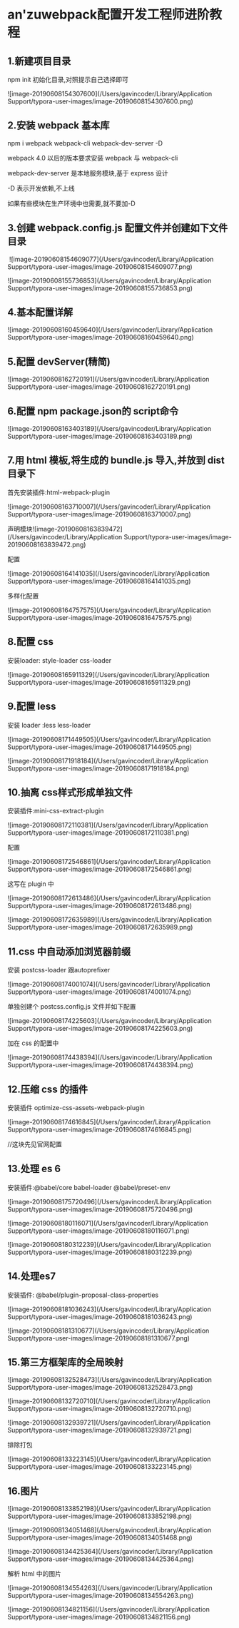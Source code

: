 # an'zuwebpack配置开发工程师进阶教程

## 1.新建项目目录

npm init 初始化目录,对照提示自己选择即可

![image-20190608154307600](/Users/gavincoder/Library/Application Support/typora-user-images/image-20190608154307600.png)



## 2.安装 webpack 基本库

npm i webpack webpack-cli webpack-dev-server -D 

webpack 4.0 以后的版本要求安装 webpack 与 webpack-cli

webpack-dev-server 是本地服务模块,基于 express 设计

-D 表示开发依赖,不上线

如果有些模块在生产环境中也需要,就不要加-D

## 3.创建 webpack.config.js 配置文件并创建如下文件目录

​                                                                     ![image-20190608154609077](/Users/gavincoder/Library/Application Support/typora-user-images/image-20190608154609077.png)  



![image-20190608155736853](/Users/gavincoder/Library/Application Support/typora-user-images/image-20190608155736853.png)



## 4.基本配置详解

![image-20190608160459640](/Users/gavincoder/Library/Application Support/typora-user-images/image-20190608160459640.png)

## 5.配置 devServer(精简)

![image-20190608162720191](/Users/gavincoder/Library/Application Support/typora-user-images/image-20190608162720191.png)



## 6.配置 npm   package.json的 script命令

![image-20190608163403189](/Users/gavincoder/Library/Application Support/typora-user-images/image-20190608163403189.png)

## 7.用 html 模板,将生成的 bundle.js 导入,并放到 dist 目录下

首先安装插件:html-webpack-plugin

![image-20190608163710007](/Users/gavincoder/Library/Application Support/typora-user-images/image-20190608163710007.png)

声明模块![image-20190608163839472](/Users/gavincoder/Library/Application Support/typora-user-images/image-20190608163839472.png)

配置

![image-20190608164141035](/Users/gavincoder/Library/Application Support/typora-user-images/image-20190608164141035.png)

多样化配置

![image-20190608164757575](/Users/gavincoder/Library/Application Support/typora-user-images/image-20190608164757575.png)

## 8.配置 css  

安装loader:  style-loader css-loader

![image-20190608165911329](/Users/gavincoder/Library/Application Support/typora-user-images/image-20190608165911329.png)

## 9.配置 less

安装 loader :less less-loader

![image-20190608171449505](/Users/gavincoder/Library/Application Support/typora-user-images/image-20190608171449505.png)

![image-20190608171918184](/Users/gavincoder/Library/Application Support/typora-user-images/image-20190608171918184.png)

## 10.抽离 css样式形成单独文件

安装插件:mini-css-extract-plugin

![image-20190608172110381](/Users/gavincoder/Library/Application Support/typora-user-images/image-20190608172110381.png)

配置

![image-20190608172546861](/Users/gavincoder/Library/Application Support/typora-user-images/image-20190608172546861.png)

这写在 plugin 中

![image-20190608172613486](/Users/gavincoder/Library/Application Support/typora-user-images/image-20190608172613486.png)

![image-20190608172635989](/Users/gavincoder/Library/Application Support/typora-user-images/image-20190608172635989.png)



## 11.css 中自动添加浏览器前缀

安装 postcss-loader 跟autoprefixer

![image-20190608174001074](/Users/gavincoder/Library/Application Support/typora-user-images/image-20190608174001074.png)

单独创建个 postcss.config.js 文件并如下配置

![image-20190608174225603](/Users/gavincoder/Library/Application Support/typora-user-images/image-20190608174225603.png)



加在 css 的配置中

![image-20190608174438394](/Users/gavincoder/Library/Application Support/typora-user-images/image-20190608174438394.png)

## 12.压缩 css 的插件

安装插件 optimize-css-assets-webpack-plugin

![image-20190608174616845](/Users/gavincoder/Library/Application Support/typora-user-images/image-20190608174616845.png)

//这块先见官网配置

## 13.处理 es 6

安装插件:@babel/core  babel-loader  @babel/preset-env

![image-20190608175720496](/Users/gavincoder/Library/Application Support/typora-user-images/image-20190608175720496.png)

![image-20190608180116071](/Users/gavincoder/Library/Application Support/typora-user-images/image-20190608180116071.png)

![image-20190608180312239](/Users/gavincoder/Library/Application Support/typora-user-images/image-20190608180312239.png)

## 14.处理es7

安装插件: @babel/plugin-proposal-class-properties

![image-20190608181036243](/Users/gavincoder/Library/Application Support/typora-user-images/image-20190608181036243.png)

![image-20190608181310677](/Users/gavincoder/Library/Application Support/typora-user-images/image-20190608181310677.png)





## 15.第三方框架库的全局映射

![image-20190608132528473](/Users/gavincoder/Library/Application Support/typora-user-images/image-20190608132528473.png)



![image-20190608132720710](/Users/gavincoder/Library/Application Support/typora-user-images/image-20190608132720710.png)

![image-20190608132939721](/Users/gavincoder/Library/Application Support/typora-user-images/image-20190608132939721.png)

排除打包

![image-20190608133223145](/Users/gavincoder/Library/Application Support/typora-user-images/image-20190608133223145.png)

## 16.图片

![image-20190608133852198](/Users/gavincoder/Library/Application Support/typora-user-images/image-20190608133852198.png)

![image-20190608134051468](/Users/gavincoder/Library/Application Support/typora-user-images/image-20190608134051468.png)

![image-20190608134425364](/Users/gavincoder/Library/Application Support/typora-user-images/image-20190608134425364.png)

解析 html 中的图片

![image-20190608134554263](/Users/gavincoder/Library/Application Support/typora-user-images/image-20190608134554263.png)

![image-20190608134821156](/Users/gavincoder/Library/Application Support/typora-user-images/image-20190608134821156.png)